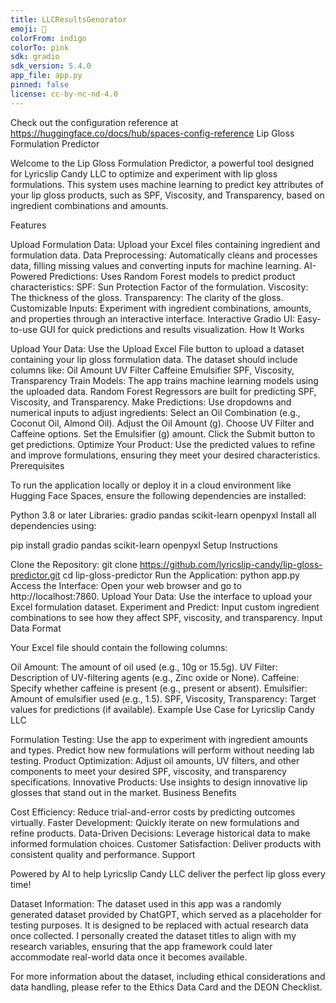 ```yaml
---
title: LLCResultsGenorator
emoji: 🐠
colorFrom: indigo
colorTo: pink
sdk: gradio
sdk_version: 5.4.0
app_file: app.py
pinned: false
license: cc-by-nc-nd-4.0
---
```


Check out the configuration reference at https://huggingface.co/docs/hub/spaces-config-reference
Lip Gloss Formulation Predictor

Welcome to the Lip Gloss Formulation Predictor, a powerful tool designed for Lyricslip Candy LLC to optimize and experiment with lip gloss formulations. This system uses machine learning to predict key attributes of your lip gloss products, such as SPF, Viscosity, and Transparency, based on ingredient combinations and amounts.

Features

Upload Formulation Data: Upload your Excel files containing ingredient and formulation data.
Data Preprocessing: Automatically cleans and processes data, filling missing values and converting inputs for machine learning.
AI-Powered Predictions: Uses Random Forest models to predict product characteristics:
SPF: Sun Protection Factor of the formulation.
Viscosity: The thickness of the gloss.
Transparency: The clarity of the gloss.
Customizable Inputs: Experiment with ingredient combinations, amounts, and properties through an interactive interface.
Interactive Gradio UI: Easy-to-use GUI for quick predictions and results visualization.
How It Works

Upload Your Data:
Use the Upload Excel File button to upload a dataset containing your lip gloss formulation data.
The dataset should include columns like:
Oil Amount
UV Filter
Caffeine
Emulsifier
SPF, Viscosity, Transparency
Train Models:
The app trains machine learning models using the uploaded data.
Random Forest Regressors are built for predicting SPF, Viscosity, and Transparency.
Make Predictions:
Use dropdowns and numerical inputs to adjust ingredients:
Select an Oil Combination (e.g., Coconut Oil, Almond Oil).
Adjust the Oil Amount (g).
Choose UV Filter and Caffeine options.
Set the Emulsifier (g) amount.
Click the Submit button to get predictions.
Optimize Your Product:
Use the predicted values to refine and improve formulations, ensuring they meet your desired characteristics.
Prerequisites

To run the application locally or deploy it in a cloud environment like Hugging Face Spaces, ensure the following dependencies are installed:

Python 3.8 or later
Libraries:
gradio
pandas
scikit-learn
openpyxl
Install all dependencies using:

pip install gradio pandas scikit-learn openpyxl
Setup Instructions

Clone the Repository:
git clone https://github.com/lyricslip-candy/lip-gloss-predictor.git
cd lip-gloss-predictor
Run the Application:
python app.py
Access the Interface:
Open your web browser and go to http://localhost:7860.
Upload Your Data:
Use the interface to upload your Excel formulation dataset.
Experiment and Predict:
Input custom ingredient combinations to see how they affect SPF, viscosity, and transparency.
Input Data Format

Your Excel file should contain the following columns:

Oil Amount: The amount of oil used (e.g., 10g or 15.5g).
UV Filter: Description of UV-filtering agents (e.g., Zinc oxide or None).
Caffeine: Specify whether caffeine is present (e.g., present or absent).
Emulsifier: Amount of emulsifier used (e.g., 1.5).
SPF, Viscosity, Transparency: Target values for predictions (if available).
Example Use Case for Lyricslip Candy LLC

Formulation Testing:
Use the app to experiment with ingredient amounts and types.
Predict how new formulations will perform without needing lab testing.
Product Optimization:
Adjust oil amounts, UV filters, and other components to meet your desired SPF, viscosity, and transparency specifications.
Innovative Products:
Use insights to design innovative lip glosses that stand out in the market.
Business Benefits

Cost Efficiency: Reduce trial-and-error costs by predicting outcomes virtually.
Faster Development: Quickly iterate on new formulations and refine products.
Data-Driven Decisions: Leverage historical data to make informed formulation choices.
Customer Satisfaction: Deliver products with consistent quality and performance.
Support

Powered by AI to help Lyricslip Candy LLC deliver the perfect lip gloss every time!

Dataset Information: The dataset used in this app was a randomly generated dataset provided by ChatGPT, which served as a placeholder for testing purposes. It is designed to be replaced with actual research data once collected. I personally created the dataset titles to align with my research variables, ensuring that the app framework could later accommodate real-world data once it becomes available.

For more information about the dataset, including ethical considerations and data handling, please refer to the Ethics Data Card and the DEON Checklist.

